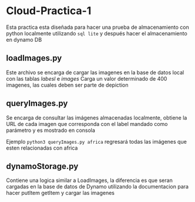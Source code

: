 # Cloud-Practica-1

Esta practica esta diseñada para hacer una prueba de almacenamiento con python localmente utilizando `sql lite` y después hacer el almacenamiento en dynamo DB

## loadImages.py 
Este archivo se encarga de cargar las imagenes en la base de datos local con las tablas _labesl_ e _images_
Carga un valor determinado de 400 imagenes, las cuales deben ser parte de depiction

## queryImages.py
Se encarga de consultar las imágenes almacenadas localmente, obtiene la URL de cada imagen que corresponda con el label mandado como parámetro y es mostrado en consola

Ejemplo
`python3 queryImages.py africa`
regresará todas las imágenes que esten relacionadas con africa

## dynamoStorage.py
Contiene una logica similar a LoadImages, la diferencia es que seran cargadas en la base de datos de Dynamo utilizando la documentacion para hacer putItem
getItem y cargar las imagenes
